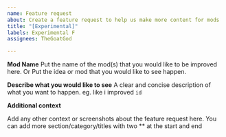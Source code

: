 ```yaml
---
name: Feature request
about: Create a feature request to help us make more content for mods
title: "[Experimental]"
labels: Experimental F
assignees: TheGoatGod

---
```


<!---
**Tags**
`put one of these in the title`
[Experimental] - normal tags
[E-3] - only for E Stable
[BrightNights] - only for Bright nights
[SoundPacks] - only for Sound Packs
[Fonts] - only for Fonts
[Documentation] - only for Documentation
--->

**Mod Name**
Put the name of the mod(s) that you would like to be improved here.
Or
Put the idea or mod that you would like to see happen.

**Describe what you would like to see**
A clear and concise description of what you want to happen.
eg. like i improved `id`

**Additional context**

Add any other context or screenshots about the feature request here.
You can add more section/category/titles with two ** at the start and end
